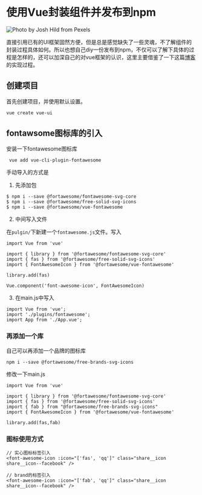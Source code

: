 # 使用Vue封装组件并发布到npm
![Photo by Josh Hild from Pexels ](http://eric-he.oss-cn-beijing.aliyuncs.com/2019/10/30/4d94bff807dfc3d1ec04c47b4ee353c6.jpg)

直接引用已有的UI框架固然方便，但是总是感觉缺失了一些灵魂，不了解组件的封装过程具体如何。所以也想自己diy一份发布到npm，不仅可以了解下具体的过程是怎样的，还可以加深自己的对vue框架的认识，这里主要借鉴了一下这篇[博客](https://www.cnblogs.com/max-tlp/p/9338855.html)的实现过程。
## 创建项目
首先创建项目，并使用默认设置。
``` bash
vue create vue-ui
```
## fontawsome图标库的引入
安装一下fontawesome图标库
```
 vue add vue-cli-plugin-fontawesome
```
手动导入的方式是
1. 先添加包
```
$ npm i --save @fortawesome/fontawesome-svg-core
$ npm i --save @fortawesome/free-solid-svg-icons
$ npm i --save @fortawesome/vue-fontawesome
```
2. 中间写入文件  

在`pulgin/`下新建一个`fontawesome.js`文件。写入
```
import Vue from 'vue'

import { library } from '@fortawesome/fontawesome-svg-core'
import { fas } from '@fortawesome/free-solid-svg-icons'
import { FontAwesomeIcon } from '@fortawesome/vue-fontawesome'

library.add(fas)

Vue.component('font-awesome-icon', FontAwesomeIcon)

```
3. 在main.js中写入
```
import Vue from 'vue';
import './plugins/fontawesome';
import App from './App.vue';
```
### 再添加一个库
自己可以再添加一个品牌的图标库
```
npm i --save @fortawesome/free-brands-svg-icons
```
修改一下main.js
```
import Vue from 'vue'

import { library } from '@fortawesome/fontawesome-svg-core'
import { fas } from '@fortawesome/free-solid-svg-icons'
import { fab } from "@fortawesome/free-brands-svg-icons"
import { FontAwesomeIcon } from '@fortawesome/vue-fontawesome'

library.add(fas,fab)
```
### 图标使用方式

```
// 实心图标标签引入
<font-awesome-icon :icon="['fas', 'qq']" class="share__icon share__icon--facebook" />

// brand的标签引入
<font-awesome-icon :icon="['fab', 'qq']" class="share__icon share__icon--facebook" />
```
